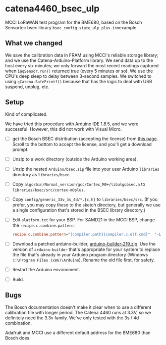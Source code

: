 # catena4460_bsec_ulp

MCCI LoRaWAN test program for the BME680, based on the Bosch Sensortec bsec library `bsec_config_state_ulp_plus.ino`example.

## What we changed

We save the calibration data in FRAM using MCCI's reliable storage library; and we use the Catena-Arduino-Platform library. We send data up to the host every six minutes; we only forward the most recent readings captured when `iaqSensor.run()` returned true (every 5 minutes or so). We use the CPU's deep sleep to delay between 3-second samples. We switched to using `gCatena.SafePrintf()` because that has the logic to deal with USB suspend, unplug, etc.

## Setup

Kind of complicated.

We have tried this procedure with Arduino IDE 1.8.5, and we were successful. However, this did not work with Visual Micro.

- [ ] get the Bosch BSEC distribution (accepting the license) from [this page](https://www.bosch-sensortec.com/bst/products/all_products/bsec#). Scroll to the bottom to accept the license, and you'll get a download prompt.
- [ ] Unzip to a work directory (outside the Arduino working area).
- [ ] Unzip the nested `Arduino/bsec.zip` file into your user Arduino `libraries` directory as `libraries/bsec`.
- [ ] Copy `algo/bin/Normal_version/gcc/Cortex_M0+/libalgobsec.a` to `libraries/bsec/src/cortex-m0plus`.
- [ ] Copy `config/generic_33v_3s_4d/*.{c,h}` to `libraries/bsec/src`.  (If you prefer, you may copy these to the sketch directory, but generally we use a single configuration that's stored in the BSEC library directory.)
- [ ] Edit `platform.txt` for your BSP. For SAMD21 in the MCCI BSP, change the `recipe.c.combine.pattern`:

   ```ini
   recipe.c.combine.pattern="{compiler.path}{compiler.c.elf.cmd}"  "-L{build.path}" {compiler.c.elf.flags} "-T{build.variant.path}/{build.ldscript}" "-Wl,-Map,{build.path}/{build.project_name}.map" --specs=nano.specs --specs=nosys.specs {compiler.ldflags} -o "{build.path}/{build.project_name}.elf" {object_files} -Wl,--start-group {compiler.arm.cmsis.ldflags} "-L{build.variant.path}" -lm {compiler.c.elf.extra_flags} "{build.path}/{archive_file}" -Wl,--end-group
   ```

- [ ] Download a patched arduino-builder, [arduino-builder-219.zip](http://downloads.arduino.cc/PR/arduino-builder/arduino-builder-219.zip). Use the version of `arduino-builder` that's appropriate for your system to replace the file that's already in your Arduino program directory (Windows `c:\Program Files (x86)\Arduino`). Rename the old file first, for safety.

- [ ] Restart the Arduino environment.
- [ ] Build.

## Bugs

The Bosch documentation doesn't make it clear when to use a different calibration file with longer period. The Catena 4460 runs at 3.3V, so we definitely need the 3.3v family. We've only tested with the 3s / 4d combination.

Adafruit and MCCI use a different default address for the BME680 than Bosch does.
